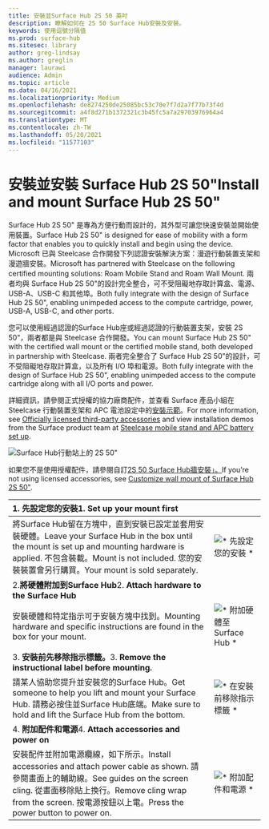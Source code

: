 ```yaml
---
title: 安裝並Surface Hub 2S 50 英吋
description: 瞭解如何在 2S 50 Surface Hub安裝及安裝。
keywords: 使用逗號分隔值
ms.prod: surface-hub
ms.sitesec: library
author: greg-lindsay
ms.author: greglin
manager: laurawi
audience: Admin
ms.topic: article
ms.date: 04/16/2021
ms.localizationpriority: Medium
ms.openlocfilehash: de8274250de25085bc53c70e7f7d2a7f77b73f4d
ms.sourcegitcommit: a4f8d271b1372321c3b45fc5a7a29703976964a4
ms.translationtype: MT
ms.contentlocale: zh-TW
ms.lasthandoff: 05/20/2021
ms.locfileid: "11577103"
---
```

# <a name="install-and-mount-surface-hub-2s-50"></a><span data-ttu-id="fdc8c-104">安裝並安裝 Surface Hub 2S 50"</span><span class="sxs-lookup"><span data-stu-id="fdc8c-104">Install and mount Surface Hub 2S 50"</span></span>

<span data-ttu-id="fdc8c-105">Surface Hub 2S 50" 是專為方便行動而設計的，其外型可讓您快速安裝並開始使用裝置。</span><span class="sxs-lookup"><span data-stu-id="fdc8c-105">Surface Hub 2S 50" is designed for ease of mobility with a form factor that enables you to quickly install and begin using the device.</span></span> <span data-ttu-id="fdc8c-106">Microsoft 已與 Steelcase 合作開發下列認證安裝解決方案：漫遊行動裝置支架和漫遊牆安裝。</span><span class="sxs-lookup"><span data-stu-id="fdc8c-106">Microsoft has partnered with Steelcase on the following certified mounting solutions: Roam Mobile Stand and Roam Wall Mount.</span></span> <span data-ttu-id="fdc8c-107">兩者均與 Surface Hub 2S 50"的設計完全整合，可不受阻礙地存取計算盒、電源、USB-A、USB-C 和其他埠。</span><span class="sxs-lookup"><span data-stu-id="fdc8c-107">Both fully integrate with the design of Surface Hub 2S 50", enabling unimpeded access to the compute cartridge, power, USB-A, USB-C, and other ports.</span></span>

<span data-ttu-id="fdc8c-108">您可以使用經過認證的Surface Hub座或經過認證的行動裝置支架，安裝 2S 50"，兩者都是與 Steelcase 合作開發。</span><span class="sxs-lookup"><span data-stu-id="fdc8c-108">You can mount Surface Hub 2S 50" with the certified wall mount or the certified mobile stand, both developed in partnership with Steelcase.</span></span> <span data-ttu-id="fdc8c-109">兩者完全整合了 Surface Hub 2S 50"的設計，可不受阻礙地存取計算盒，以及所有 I/O 埠和電源。</span><span class="sxs-lookup"><span data-stu-id="fdc8c-109">Both fully integrate with the design of Surface Hub 2S 50", enabling unimpeded access to the compute cartridge along with all I/O ports and power.</span></span> 

<span data-ttu-id="fdc8c-110">詳細資訊，請參閱正式授權[](http://licensedhardware.azurewebsites.net/surface)的協力廠商配件，並查看 Surface 產品小組在 Steelcase 行動裝置支架和 APC 電池設定中的[安裝示範](https://youtu.be/VTzdu4Skpkg)。</span><span class="sxs-lookup"><span data-stu-id="fdc8c-110">For more information, see [Officially licensed third-party accessories](http://licensedhardware.azurewebsites.net/surface) and view installation demos from the Surface product team at [Steelcase mobile stand and APC battery set up](https://youtu.be/VTzdu4Skpkg).</span></span>

 ![Surface Hub行動站上的 2S 50"](images/sh2-mobile-stand.png)<br>

<span data-ttu-id="fdc8c-112">如果您不是使用授權配件，請參閱自訂[2S 50 Surface Hub牆安裝」。](surface-hub-2s-custom-install.md)</span><span class="sxs-lookup"><span data-stu-id="fdc8c-112">If you’re not using licensed accessories, see [Customize wall mount of Surface Hub 2S 50"](surface-hub-2s-custom-install.md).</span></span>

| <span data-ttu-id="fdc8c-113">1. **先設定您的安裝**</span><span class="sxs-lookup"><span data-stu-id="fdc8c-113">1. **Set up your mount first**</span></span> | |
|:------ |:-------- |
| <span data-ttu-id="fdc8c-114">將Surface Hub留在方塊中，直到安裝已設定並套用安裝硬體。</span><span class="sxs-lookup"><span data-stu-id="fdc8c-114">Leave your Surface Hub in the box until the mount is set up and mounting hardware is applied.</span></span> <span data-ttu-id="fdc8c-115">不包含裝載。</span><span class="sxs-lookup"><span data-stu-id="fdc8c-115">Mount is not included.</span></span> <span data-ttu-id="fdc8c-116">您的安裝裝置會另行購買。</span><span class="sxs-lookup"><span data-stu-id="fdc8c-116">Your mount is sold separately.</span></span> | ![\* 先設定您的安裝 \*](images/sh2-setup-1.png) <br> |
| <span data-ttu-id="fdc8c-118">2.**將硬體附加到Surface Hub**</span><span class="sxs-lookup"><span data-stu-id="fdc8c-118">2. **Attach hardware to the Surface Hub**</span></span> | |
| <span data-ttu-id="fdc8c-119">安裝硬體和特定指示可于安裝方塊中找到。</span><span class="sxs-lookup"><span data-stu-id="fdc8c-119">Mounting hardware and specific instructions are found in the box for your mount.</span></span> | ![\* 附加硬體至 Surface Hub \*](images/sh2-setup-2.png) <br> |
| <span data-ttu-id="fdc8c-121">3. **安裝前先移除指示標籤。**</span><span class="sxs-lookup"><span data-stu-id="fdc8c-121">3. **Remove the instructional label before mounting.**</span></span> | |
| <span data-ttu-id="fdc8c-122">請某人協助您提升並安裝您的Surface Hub。</span><span class="sxs-lookup"><span data-stu-id="fdc8c-122">Get someone to help you lift and mount your Surface Hub.</span></span> <span data-ttu-id="fdc8c-123">請務必按住並Surface Hub底端。</span><span class="sxs-lookup"><span data-stu-id="fdc8c-123">Make sure to hold and lift the Surface Hub from the bottom.</span></span> | ![\* 在安裝前移除指示標籤 \*](images/sh2-setup-3.png) <br> |
| <span data-ttu-id="fdc8c-125">4. **附加配件和電源**</span><span class="sxs-lookup"><span data-stu-id="fdc8c-125">4. **Attach accessories and power on**</span></span> | |
| <span data-ttu-id="fdc8c-126">安裝配件並附加電源纜線，如下所示。</span><span class="sxs-lookup"><span data-stu-id="fdc8c-126">Install accessories and attach power cable as shown.</span></span> <span data-ttu-id="fdc8c-127">請參閱畫面上的輔助線。</span><span class="sxs-lookup"><span data-stu-id="fdc8c-127">See guides on the screen cling.</span></span> <span data-ttu-id="fdc8c-128">從畫面移除貼上換行。</span><span class="sxs-lookup"><span data-stu-id="fdc8c-128">Remove cling wrap from the screen.</span></span> <span data-ttu-id="fdc8c-129">按電源按鈕以上電。</span><span class="sxs-lookup"><span data-stu-id="fdc8c-129">Press the power button to power on.</span></span> | ![\* 附加配件和電源 \*](images/sh2-setup-4.png) <br> |
